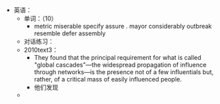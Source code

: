 - 英语：
	- 单词：（10）
		- metric
		  miserable
		  specify
		  assure .
		  mayor
		  considerably
		  outbreak
		  resemble
		  defer
		  assembly
	- 对话练习：
	- 2010text3：
		- They found that the principal requirement for what is called "global cascades"—the widespread propagation of influence through networks—is the presence not of a few influentials but, rather, of a critical mass of easily influenced people.
		- 他们发现
	-